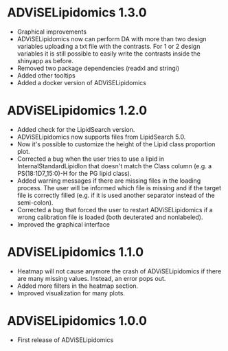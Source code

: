 # ADViSELipidomics 1.3.0
* Graphical improvements
* ADViSELipidomics now can perform DA with more than two design variables uploading a txt file with the contrasts. For 1 or 2 design variables it is still possible to easily write the contrasts inside the shinyapp as before.
* Removed two package dependencies (readxl and stringi)
* Added other tooltips
* Added a docker version of ADViSELipidomics


# ADViSELipidomics 1.2.0

* Added check for the LipidSearch version.
* ADViSELipidomics now supports files from LipidSearch 5.0.
* Now it's possible to customize the height of the Lipid class proportion plot.
* Corrected a bug when the user tries to use a lipid in InternalStandardLipidIon that doesn't match the Class column (e.g. a PS(18:1D7_15:0)-H for the PG lipid class).
* Added warning messages if there are missing files in the loading process. The user will be informed which file is missing and if the target file is correctly filled (e.g. if it is used another separator instead of the semi-colon).
* Corrected a bug that forced the user to restart ADViSELipidomics if a wrong calibration file is loaded (both deuterated and nonlabeled).
* Improved the graphical interface


# ADViSELipidomics 1.1.0

* Heatmap will not cause anymore the crash of ADViSELipidomics if there are many missing values. Instead, an error pops out.
* Added more filters in the heatmap section.
* Improved visualization for many plots.


# ADViSELipidomics 1.0.0

* First release of ADViSELipidomics
